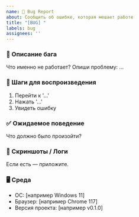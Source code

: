 ```yaml
---
name: 🐛 Bug Report
about: Сообщить об ошибке, которая мешает работе
title: "[BUG] "
labels: bug
assignees: ''
---
```


### 📝 Описание бага
Что именно не работает?
Опиши проблему: ...

### 🔄 Шаги для воспроизведения
1. Перейти к '...'
2. Нажать '...'
3. Увидеть ошибку

### ✅ Ожидаемое поведение
Что должно было произойти?

### 📸 Скриншоты / Логи
Если есть — приложите.

### 🖥️ Среда
- ОС: [например Windows 11]
- Браузер: [например Chrome 117]
- Версия проекта: [например v0.1.0]

